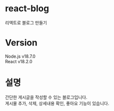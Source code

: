 # react-blog

리액트로 블로그 만들기

# Version

Node.js v18.7.0  
React v18.2.0

# 설명

간단한 게시글을 작성할 수 있는 블로그입니다.  
게시물 추가, 삭제, 상세내용 확인, 좋아요 기능이 있습니다.
